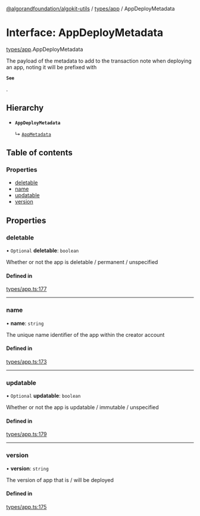 [@algorandfoundation/algokit-utils](../README.md) / [types/app](../modules/types_app.md) / AppDeployMetadata

# Interface: AppDeployMetadata

[types/app](../modules/types_app.md).AppDeployMetadata

The payload of the metadata to add to the transaction note when deploying an app, noting it will be prefixed with

**`See`**

.

## Hierarchy

- **`AppDeployMetadata`**

  ↳ [`AppMetadata`](types_app.AppMetadata.md)

## Table of contents

### Properties

- [deletable](types_app.AppDeployMetadata.md#deletable)
- [name](types_app.AppDeployMetadata.md#name)
- [updatable](types_app.AppDeployMetadata.md#updatable)
- [version](types_app.AppDeployMetadata.md#version)

## Properties

### deletable

• `Optional` **deletable**: `boolean`

Whether or not the app is deletable / permanent / unspecified

#### Defined in

[types/app.ts:177](https://github.com/algorandfoundation/algokit-utils-ts/blob/main/src/types/app.ts#L177)

___

### name

• **name**: `string`

The unique name identifier of the app within the creator account

#### Defined in

[types/app.ts:173](https://github.com/algorandfoundation/algokit-utils-ts/blob/main/src/types/app.ts#L173)

___

### updatable

• `Optional` **updatable**: `boolean`

Whether or not the app is updatable / immutable / unspecified

#### Defined in

[types/app.ts:179](https://github.com/algorandfoundation/algokit-utils-ts/blob/main/src/types/app.ts#L179)

___

### version

• **version**: `string`

The version of app that is / will be deployed

#### Defined in

[types/app.ts:175](https://github.com/algorandfoundation/algokit-utils-ts/blob/main/src/types/app.ts#L175)
